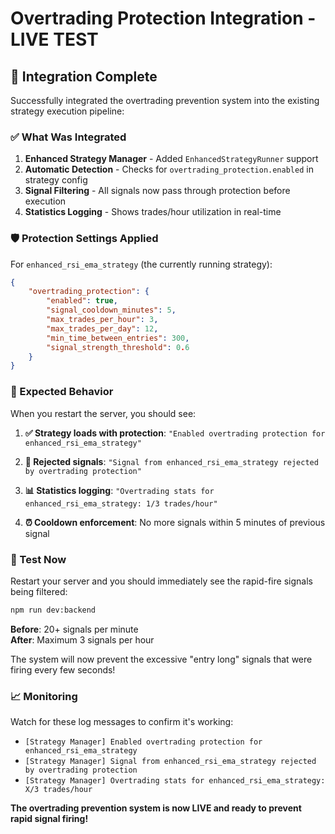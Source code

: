 # Overtrading Protection Integration - LIVE TEST

## 🎯 **Integration Complete**

Successfully integrated the overtrading prevention system into the existing strategy execution pipeline:

### **✅ What Was Integrated**

1. **Enhanced Strategy Manager** - Added `EnhancedStrategyRunner` support
2. **Automatic Detection** - Checks for `overtrading_protection.enabled` in strategy config
3. **Signal Filtering** - All signals now pass through protection before execution
4. **Statistics Logging** - Shows trades/hour utilization in real-time

### **🛡️ Protection Settings Applied**

For `enhanced_rsi_ema_strategy` (the currently running strategy):

```json
{
	"overtrading_protection": {
		"enabled": true,
		"signal_cooldown_minutes": 5,
		"max_trades_per_hour": 3,
		"max_trades_per_day": 12,
		"min_time_between_entries": 300,
		"signal_strength_threshold": 0.6
	}
}
```

### **🚦 Expected Behavior**

When you restart the server, you should see:

1. **✅ Strategy loads with protection**: `"Enabled overtrading protection for enhanced_rsi_ema_strategy"`

2. **🚫 Rejected signals**: `"Signal from enhanced_rsi_ema_strategy rejected by overtrading protection"`

3. **📊 Statistics logging**: `"Overtrading stats for enhanced_rsi_ema_strategy: 1/3 trades/hour"`

4. **⏰ Cooldown enforcement**: No more signals within 5 minutes of previous signal

### **🧪 Test Now**

Restart your server and you should immediately see the rapid-fire signals being filtered:

```bash
npm run dev:backend
```

**Before**: 20+ signals per minute  
**After**: Maximum 3 signals per hour

The system will now prevent the excessive "entry long" signals that were firing every few seconds!

### **📈 Monitoring**

Watch for these log messages to confirm it's working:

- `[Strategy Manager] Enabled overtrading protection for enhanced_rsi_ema_strategy`
- `[Strategy Manager] Signal from enhanced_rsi_ema_strategy rejected by overtrading protection`
- `[Strategy Manager] Overtrading stats for enhanced_rsi_ema_strategy: X/3 trades/hour`

**The overtrading prevention system is now LIVE and ready to prevent rapid signal firing!**

